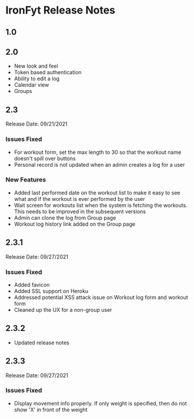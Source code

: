 # IronFyt Release Notes

## 1.0

## 2.0

- New look and feel
- Token based authentication
- Ability to edit a log
- Calendar view
- Groups

## 2.3

Release Date: 09/21/2021

### Issues Fixed

- For workout form, set the max length to 30 so that the workout name doesn't spill over buttons
- Personal record is not updated when an admin creates a log for a user

### New Features

- Added last performed date on the workout list to make it easy to see what and if the workout is ever performed by the user
- Wait screen for workouts list when the system is fetching the workouts. This needs to be improved in the subsequent versions
- Admin can clone the log from Group page
- Workout log history link added on the Group page

## 2.3.1

Release Date: 09/27/2021

### Issues Fixed

- Added favicon
- Added SSL support on Heroku
- Addressed potential XSS attack issue on Workout log form and workout form
- Cleaned up the UX for a non-group user

## 2.3.2

- Updated release notes

## 2.3.3

Release Date: 09/27/2021

### Issues Fixed

- Display movement info properly. If only weight is specified, then do not show 'X' in front of the weight
